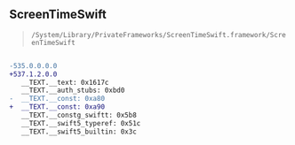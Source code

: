 ## ScreenTimeSwift

> `/System/Library/PrivateFrameworks/ScreenTimeSwift.framework/ScreenTimeSwift`

```diff

-535.0.0.0.0
+537.1.2.0.0
   __TEXT.__text: 0x1617c
   __TEXT.__auth_stubs: 0xbd0
-  __TEXT.__const: 0xa80
+  __TEXT.__const: 0xa90
   __TEXT.__constg_swiftt: 0x5b8
   __TEXT.__swift5_typeref: 0x51c
   __TEXT.__swift5_builtin: 0x3c

```

